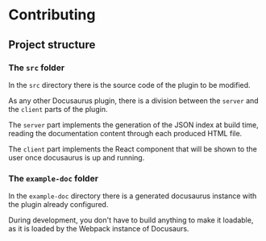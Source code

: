# Contributing

## Project structure

### The `src` folder
In the `src` directory there is the source code of the plugin to be modified.

As any other Docusaurus plugin, there is a division between the `server` and the `client` parts of the plugin.

The `server` part implements the generation of the JSON index at build time, reading the documentation content through each produced HTML file.

The `client` part implements the React component that will be shown to the user once docusaurus is up and running.

### The `example-doc` folder
In the `example-doc` directory there is a generated docusaurus instance with the plugin already configured.

During development, you don't have to build anything to make it loadable, as it is loaded by the Webpack instance of Docusaurs.
